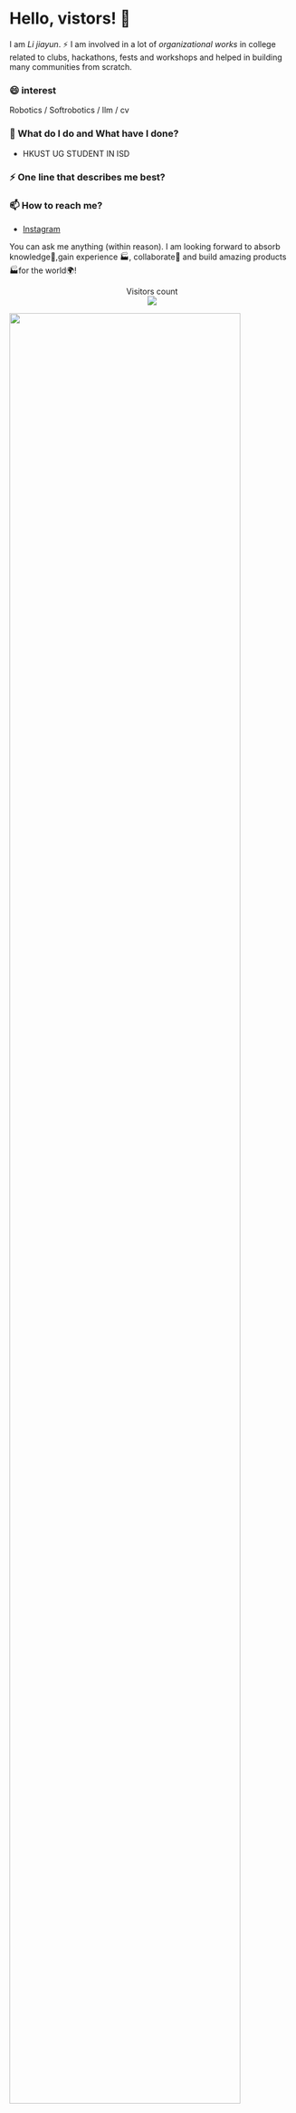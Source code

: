 # Hello, vistors! 👋

I am _Li jiayun_.  ⚡ I am involved in a lot of *organizational works* in college related to clubs, hackathons, fests and workshops and helped in building many communities from scratch.

### 😄 interest
Robotics / Softrobotics / llm / cv

### 🌱 What do I do and What have I done? 

- HKUST UG STUDENT IN ISD



### ⚡ One line that describes me best? 


### 📫 How to reach me?
- [Instagram]((https://www.instagram.com/jliiiiip?igsh=dHdwcmt6ZnlwOHlk&utm_source=qr)) 


You can ask me anything (within reason). I am looking forward to absorb knowledge🧠,gain experience 🏭, collaborate🤝 and build amazing products 🏭for the world🌍!


<p align="center"> 
  Visitors count<br>
  <img src="https://profile-counter.glitch.me/garimasingh128/count.svg" />
</p>

<img src="stats.gif" width="90%"><br/><br/>

***



<!--
**garimasingh128/garimasingh128** is a ✨ _special_ ✨ repository because its `README.md` (this file) appears on your GitHub profile.

Here are some ideas to get you started:

- 🔭 I’m currently working on ...
- 🌱 I’m currently learning ...
- 👯 I’m looking to collaborate on ...
- 🤔 I’m looking for help with ...
- 💬 Ask me about ...
- 📫 How to reach me: ...
- 😄 Pronouns: ...
- ⚡ Fun fact: ...
-->
